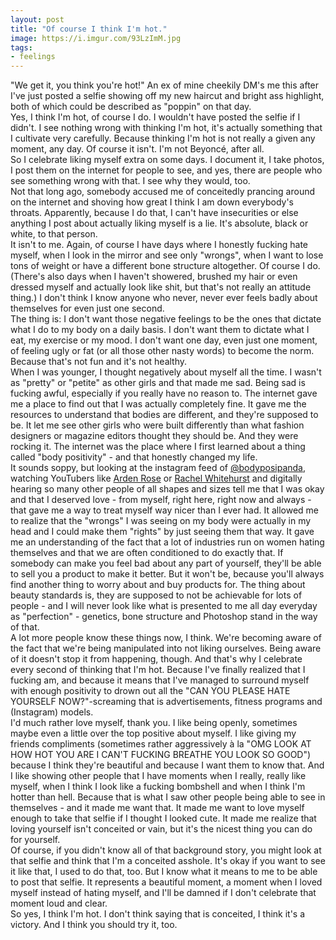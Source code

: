 ```yaml
---
layout: post
title: "Of course I think I'm hot."
image: https://i.imgur.com/93LzImM.jpg
tags:
- feelings
---    
```


"We get it, you think you're hot!"
An ex of mine cheekily DM's me this after I've just posted a selfie showing off my new haircut and bright ass highlight, both of which could be described as "poppin" on that day.  
Yes, I think I'm hot, of course I do. I wouldn't have posted the selfie if I didn't. I see nothing wrong with thinking I'm hot, it's actually something that I cultivate very carefully. Because thinking I'm hot is not really a given any moment, any day. Of course it isn't. I'm not Beyoncé, after all.  
So I celebrate liking myself extra on some days. I document it, I take photos, I post them on the internet for people to see, and yes, there are people who see something wrong with that. I see why they would, too.  
Not that long ago, somebody accused me of conceitedly prancing around on the internet and shoving how great I think I am down everybody's throats. Apparently, because I do that, I can't have insecurities or else anything I post about actually liking myself is a lie. It's absolute, black or white, to that person.  
It isn't to me. Again, of course I have days where I honestly fucking hate myself, when I look in the mirror and see only "wrongs", when I want to lose tons of weight or have a different bone structure altogether. Of course I do. (There's also days when I haven't showered, brushed my hair or even dressed myself and actually look like shit, but that's not really an attitude thing.) I don't think I know anyone who never, never ever feels badly about themselves for even just one second.   
The thing is: I don't want those negative feelings to be the ones that dictate what I do to my body on a daily basis. I don't want them to dictate what I eat, my exercise or my mood. I don't want one day, even just one moment, of feeling ugly or fat (or all those other nasty words) to become the norm. Because that's not fun and it's not healthy.  
When I was younger, I thought negatively about myself all the time. I wasn't as "pretty" or "petite" as other girls and that made me sad. Being sad is fucking awful, especially if you really have no reason to. The internet gave me a place to find out that I was actually completely fine. It gave me the resources to understand that bodies are different, and they're supposed to be. It let me see other girls who were built differently than what fashion designers or magazine editors thought they should be. And they were rocking it. The internet was the place where I first learned about a thing called "body positivity" - and that honestly changed my life.  
It sounds soppy, but looking at the instagram feed of [@bodyposipanda](https://www.instagram.com/bodyposipanda/), watching YouTubers like [Arden Rose](https://www.youtube.com/user/ARose186) or [Rachel Whitehurst](https://www.youtube.com/user/icallitambrosia) and digitally hearing so many other people of all shapes and sizes tell me that I was okay and that I deserved love - from myself, right here, right now and always - that gave me a way to treat myself way nicer than I ever had. It allowed me to realize that the "wrongs" I was seeing on my body were actually in my head and I could make them "rights" by just seeing them that way. It gave me an understanding of the fact that a lot of industries run on women hating themselves and that we are often conditioned to do exactly that. If somebody can make you feel bad about any part of yourself, they'll be able to sell you a product to make it better. But it won't be, because you'll always find another thing to worry about and buy products for. The thing about beauty standards is, they are supposed to not be achievable for lots of people - and I will never look like what is presented to me all day everyday as "perfection" - genetics, bone structure and Photoshop stand in the way of that.  
A lot more people know these things now, I think. We're becoming aware of the fact that we're being manipulated into not liking ourselves. Being aware of it doesn't stop it from happening, though. And that's why I celebrate every second of thinking that I'm hot. Because I've finally realized that I fucking am, and because it means that I've managed to surround myself with enough positivity to drown out all the "CAN YOU PLEASE HATE YOURSELF NOW?"-screaming that is advertisements, fitness programs and (Instagram) models.   
I'd much rather love myself, thank you. I like being openly, sometimes maybe even a little over the top positive about myself. I like giving my friends compliments (sometimes rather aggressively à la "OMG LOOK AT HOW HOT YOU ARE I CAN'T FUCKING BREATHE YOU LOOK SO GOOD") because I think they're beautiful and because I want them to know that. And I like showing other people that I have moments when I really, really like myself, when I think I look like a fucking bombshell and when I think I'm hotter than hell. Because that is what I saw other people being able to see in themselves - and it made me want that. It made me want to love myself enough to take that selfie if I thought I looked cute. It made me realize that loving yourself isn't conceited or vain, but it's the nicest thing you can do for yourself.  
Of course, if you didn't know all of that background story, you might look at that selfie and think that I'm a conceited asshole. It's okay if you want to see it like that, I used to do that, too. But I know what it means to me to be able to post that selfie. It represents a beautiful moment, a moment when I loved myself instead of hating myself, and I'll be damned if I don't celebrate that moment loud and clear.  
So yes, I think I'm hot. I don't think saying that is conceited, I think it's a victory. And I think you should try it, too.